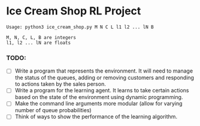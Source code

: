 # Ice Cream Shop RL Project

```
Usage: python3 ice_cream_shop.py M N C L l1 l2 ... lN B

M, N, C, L, B are integers
l1, l2 ... lN are floats
```

### TODO:
- [ ] Write a program that represents the environment. It will need to manage the status of the queues, adding or removing customers and responding to actions taken by the sales person.
- [ ] Write a program for the learning agent. It learns to take certain actions based on the state of the environment using dynamic programming.
- [ ] Make the command line arguments more modular (allow for varying number of queue probabilities)
- [ ] Think of ways to show the performance of the learning algorithm.
